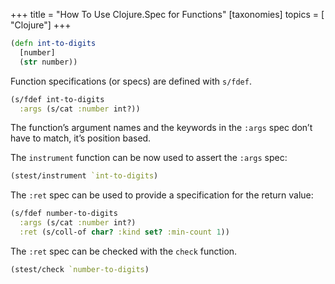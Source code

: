 +++
title = "How To Use Clojure.Spec for Functions"
[taxonomies]
topics = [ "Clojure"]
+++

```clj
(defn int-to-digits
  [number]
  (str number))
```

Function specifications (or specs) are defined with `s/fdef`.

```clj
(s/fdef int-to-digits
  :args (s/cat :number int?))
```

The function’s argument names and the keywords in the `:args` spec don’t have to match, it’s position based.

The `instrument` function can be now used to assert the `:args` spec:

```clj
(stest/instrument `int-to-digits)
```

The `:ret` spec can be used to provide a specification for the return value:

```clj
(s/fdef number-to-digits
  :args (s/cat :number int?)
  :ret (s/coll-of char? :kind set? :min-count 1))
```

The `:ret` spec can be checked with the `check` function.

```clj
(stest/check `number-to-digits)
```

